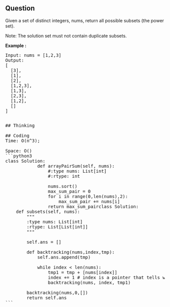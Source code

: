 ## Question
Given a set of distinct integers, nums, return all possible subsets (the power set).<br>

Note: The solution set must not contain duplicate subsets.

**Example :**   
<pre>
Input: nums = [1,2,3]
Output:
[
  [3],
  [1],
  [2],
  [1,2,3],
  [1,3],
  [2,3],
  [1,2],
  []
]
<pre>

## Thinking

## Coding
Time: O(n^3); <br>
Space: O()
```python3
class Solution:
            def arrayPairSum(self, nums):
                #:type nums: List[int]
                #:rtype: int

                nums.sort()
                max_sum_pair = 0
                for i in range(0,len(nums),2):
                    max_sum_pair += nums[i] 
                return max_sum_pairclass Solution:
    def subsets(self, nums):
        """
        :type nums: List[int]
        :rtype: List[List[int]]
        """
        
        self.ans = []
        
        def backtracking(nums,index,tmp):
            self.ans.append(tmp)
            
            while index < len(nums):
                tmp1 = tmp + [nums[index]]
                index += 1 # index is a pointer that tells where to start mving on to the buttom
                backtracking(nums, index, tmp1)
                
        backtracking(nums,0,[])
        return self.ans
```

